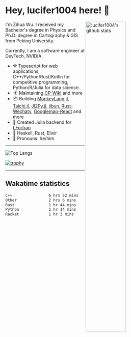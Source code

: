 # Hey, lucifer1004 here! :wave:

<img width="50%" align="right" alt="lucifer1004's github stats" src="https://github-readme-stats.vercel.app/api?username=lucifer1004&show_icons=true">

I'm Zihua Wu. I received my Bachelor's degree in Physics and Ph.D. degree in Cartography & GIS from Peking University.

Currently, I am a software engineer at DevTech, NVIDIA.

- :hammer_and_pick: Typescript for web applications, C++/Python/Rust/Kotlin for competitive programming, Python/R/Julia for data science.
- :sunny: Maintaining [CP-Wiki](https://cp-wiki.vercel.app) and more 
- :package: Building [MonkeyLang.jl](https://github.com/lucifer1004/MonkeyLang.jl), [Taichi.jl](https://github.com/lucifer1004/Taichi.jl), [Jl2Py.jl](https://github.com/lucifer1004/Jl2Py.jl), [jlbun](https://github.com/lucifer1004/jlbun), [Rust-Wechaty](https://github.com/wechaty/rust-wechaty), [Googlemap-React](https://github.com/googlemap-react/googlemap-react) and more
- :sparkler: Created Julia backend for [LFortran](https://github.com/lfortran/lfortran)
- :seedling: Haskell, Rust, Elixir
- :man: Pronouns: he/him

---

![Top Langs](https://github-readme-stats.vercel.app/api/top-langs/?username=lucifer1004&layout=compact)

[![trophy](https://github-profile-trophy.vercel.app/?username=ryo-ma)](https://github.com/ryo-ma/github-profile-trophy)

---

## Wakatime statistics

<!--START_SECTION:waka-->

```txt
C++                6 hrs 52 mins   ███████████▓░░░░░░░░░░░░░   46.76 %
Other              2 hrs 6 mins    ███▓░░░░░░░░░░░░░░░░░░░░░   14.32 %
Rust               1 hr 44 mins    ███░░░░░░░░░░░░░░░░░░░░░░   11.79 %
Python             1 hr 14 mins    ██░░░░░░░░░░░░░░░░░░░░░░░   08.49 %
Racket             1 hr 3 mins     █▓░░░░░░░░░░░░░░░░░░░░░░░   07.15 %
```

<!--END_SECTION:waka-->
